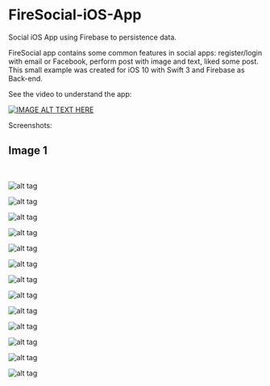 # FireSocial-iOS-App
Social iOS App using Firebase to persistence data.

FireSocial app contains some common features in social apps: register/login with email or Facebook, perform post with image and text, liked some post.
This small example was created for iOS 10 with Swift 3 and Firebase as Back-end.

See the video to understand the app:

[![IMAGE ALT TEXT HERE](https://img.youtube.com/vi/sYIB9nGaqWs/0.jpg)](https://www.youtube.com/watch?v=sYIB9nGaqWs)


Screenshots:

<h2>Image 1</h2><br>

![alt tag](https://github.com/kesleyribeiro/FireSocial-iOS-App/blob/master/ScreenShots/1.png)

![alt tag](https://github.com/kesleyribeiro/FireSocial-iOS-App/blob/master/ScreenShots/2.png)

![alt tag](https://github.com/kesleyribeiro/FireSocial-iOS-App/blob/master/ScreenShots/3.png)

![alt tag](https://github.com/kesleyribeiro/FireSocial-iOS-App/blob/master/ScreenShots/4.png)

![alt tag](https://github.com/kesleyribeiro/FireSocial-iOS-App/blob/master/ScreenShots/5.png)

![alt tag](https://github.com/kesleyribeiro/FireSocial-iOS-App/blob/master/ScreenShots/6.png)

![alt tag](https://github.com/kesleyribeiro/FireSocial-iOS-App/blob/master/ScreenShots/7.png)

![alt tag](https://github.com/kesleyribeiro/FireSocial-iOS-App/blob/master/ScreenShots/8.png)

![alt tag](https://github.com/kesleyribeiro/FireSocial-iOS-App/blob/master/ScreenShots/9.png)

![alt tag](https://github.com/kesleyribeiro/FireSocial-iOS-App/blob/master/ScreenShots/10.png)

![alt tag](https://github.com/kesleyribeiro/FireSocial-iOS-App/blob/master/ScreenShots/11.png)

![alt tag](https://github.com/kesleyribeiro/FireSocial-iOS-App/blob/master/ScreenShots/12.png)

![alt tag](https://github.com/kesleyribeiro/FireSocial-iOS-App/blob/master/ScreenShots/13.png)

